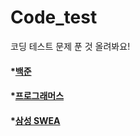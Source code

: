 # Code_test
코딩 테스트 문제 푼 것 올려봐요!


####   *[백준](https://github.com/easydong02/Code_test/tree/main/Baekjoon)

####   *[프로그래머스](https://github.com/easydong02/Code_test/tree/main/Programmers)

####   *[삼성 SWEA](https://github.com/easydong02/Code_test/tree/main/SWEA)

